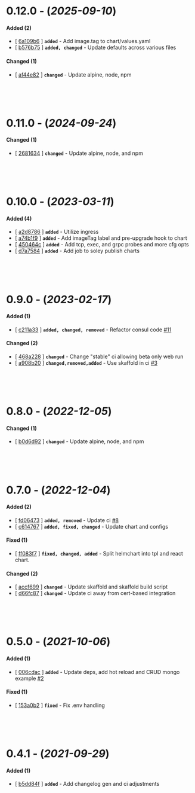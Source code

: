 
# 0.12.0 - (*2025-09-10*)

#### **Added (2)**
- [ [6a109b6](https://gitlab.codeopensrc.com/os/react-template/-/commit/6a109b6) ] **`added`** - Add image.tag to chart/values.yaml  
- [ [b576b75](https://gitlab.codeopensrc.com/os/react-template/-/commit/b576b75) ] **`added, changed`** - Update defaults across various files  

#### **Changed (1)**
- [ [af44e82](https://gitlab.codeopensrc.com/os/react-template/-/commit/af44e82) ] **`changed`** - Update alpine, node, npm  

<br><br><br>

# 0.11.0 - (*2024-09-24*)

#### **Changed (1)**
- [ [2681634](https://gitlab.codeopensrc.com/os/react-template/-/commit/2681634) ] **`changed`** - Update alpine, node, and npm  

<br><br><br>

# 0.10.0 - (*2023-03-11*)

#### **Added (4)**
- [ [a2d8786](https://gitlab.codeopensrc.com/os/react-template/-/commit/a2d8786) ] **`added`** - Utilize ingress  
- [ [a74b1f9](https://gitlab.codeopensrc.com/os/react-template/-/commit/a74b1f9) ] **`added`** - Add imageTag label and pre-upgrade hook to chart  
- [ [450464c](https://gitlab.codeopensrc.com/os/react-template/-/commit/450464c) ] **`added`** - Add tcp, exec, and grpc probes and more cfg opts  
- [ [d7a7584](https://gitlab.codeopensrc.com/os/react-template/-/commit/d7a7584) ] **`added`** - Add job to soley publish charts  

<br><br><br>

# 0.9.0 - (*2023-02-17*)

#### **Added (1)**
- [ [c211a33](https://gitlab.codeopensrc.com/os/react-template/-/commit/c211a33) ] **`added, changed, removed`** - Refactor consul code [#11](https://gitlab.codeopensrc.com/os/react-template/-/issues/11)  

#### **Changed (2)**
- [ [468a228](https://gitlab.codeopensrc.com/os/react-template/-/commit/468a228) ] **`changed`** - Change "stable" ci allowing beta only web run  
- [ [a908b20](https://gitlab.codeopensrc.com/os/react-template/-/commit/a908b20) ] **`changed,removed,added`** - Use skaffold in ci [#3](https://gitlab.codeopensrc.com/os/react-template/-/issues/3)  

<br><br><br>

# 0.8.0 - (*2022-12-05*)

#### **Changed (1)**
- [ [b0d6d92](https://gitlab.codeopensrc.com/os/react-template/-/commit/b0d6d92) ] **`changed`** - Update alpine, node, and npm  

<br><br><br>

# 0.7.0 - (*2022-12-04*)

#### **Added (2)**
- [ [fd06473](https://gitlab.codeopensrc.com/os/react-template/-/commit/fd06473) ] **`added, removed`** - Update ci [#8](https://gitlab.codeopensrc.com/os/react-template/-/issues/8)  
- [ [c614767](https://gitlab.codeopensrc.com/os/react-template/-/commit/c614767) ] **`added, fixed, changed`** - Update chart and configs  

#### **Fixed (1)**
- [ [ff083f7](https://gitlab.codeopensrc.com/os/react-template/-/commit/ff083f7) ] **`fixed, changed, added`** - Split helmchart into tpl and react chart.  

#### **Changed (2)**
- [ [accf699](https://gitlab.codeopensrc.com/os/react-template/-/commit/accf699) ] **`changed`** - Update skaffold and skaffold build script  
- [ [d66fc87](https://gitlab.codeopensrc.com/os/react-template/-/commit/d66fc87) ] **`changed`** - Update ci away from cert-based integration  

<br><br><br>

# 0.5.0 - (*2021-10-06*)

#### **Added (1)**
- [ [006cdac](https://gitlab.codeopensrc.com/os/react-template/-/commit/006cdac) ] **`added`** - Update deps, add hot reload and CRUD mongo example [#2](https://gitlab.codeopensrc.com/os/react-template/-/issues/2)  

#### **Fixed (1)**
- [ [153a0b2](https://gitlab.codeopensrc.com/os/react-template/-/commit/153a0b2) ] **`fixed`** - Fix .env handling  

<br><br><br>

# 0.4.1 - (*2021-09-29*)

#### **Added (1)**
- [ [b5dd84f](https://gitlab.codeopensrc.com/os/react-template/-/commit/b5dd84f) ] **`added`** - Add changelog gen and ci adjustments  

